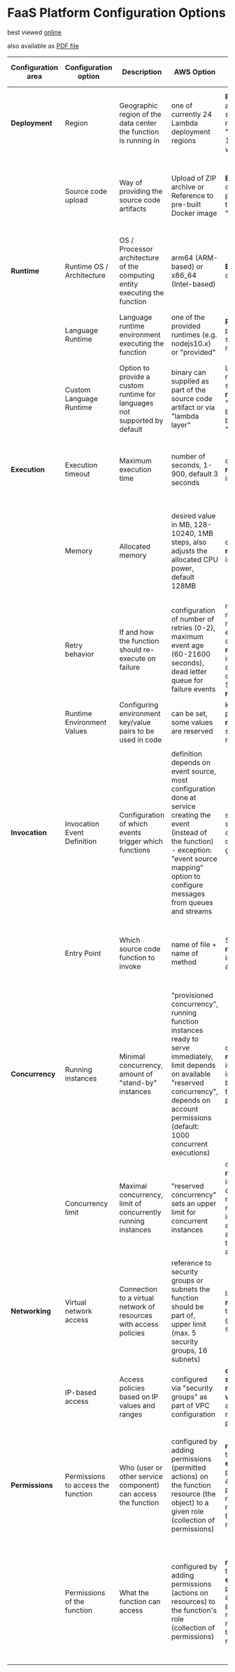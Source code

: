 # FaaS Platform Configuration Options

best viewed [online](https://www.craft.do/s/foP6RsXQmIJjsE)

also available as [PDF file](faas_platform_config_options.pdf)


| **Configuration area** | **Configuration option**           | **Description**                                                            | **AWS Option**                                                                                                                                                                                               | **AWS semantic value**                                                                                                   | **AWS reference**                                                                                                                                                                                                             | **GCP Option**                                                                                                                                                 | **GCP semantic value**                                                                                                         | **GCP reference**                                                                                                                                                                                       | **Azure Option**                                                                                                                                                                    | **Azure semantic value**                                                                             | **Azure reference**                                                                                                                                                                                                                                                                                |
| ---------------------- | ---------------------------------- | -------------------------------------------------------------------------- | ------------------------------------------------------------------------------------------------------------------------------------------------------------------------------------------------------------ | ------------------------------------------------------------------------------------------------------------------------ | ----------------------------------------------------------------------------------------------------------------------------------------------------------------------------------------------------------------------------- | -------------------------------------------------------------------------------------------------------------------------------------------------------------- | ------------------------------------------------------------------------------------------------------------------------------ | ------------------------------------------------------------------------------------------------------------------------------------------------------------------------------------------------------- | ----------------------------------------------------------------------------------------------------------------------------------------------------------------------------------- | ---------------------------------------------------------------------------------------------------- | -------------------------------------------------------------------------------------------------------------------------------------------------------------------------------------------------------------------------------------------------------------------------------------------------- |
| **Deployment**         | Region                             | Geographic region of the data center the function is running in            | one of currently 24 Lambda deployment regions                                                                                                                                                                | **Reference** to a provider-specified region, e.g. "eu-central-1", "us-west-1"                                           | [Lambda Endpoints](https://docs.aws.amazon.com/general/latest/gr/lambda-service.html)                                                                                                                                         | one of the regions available to the current account / project (may depend on pricing tier)                                                                     | **Reference** to one of the regions available                                                                                  | [Set region](https://cloud.google.com/sdk/gcloud/reference/functions/deploy#--region) [List regions](https://cloud.google.com/sdk/gcloud/reference/functions/regions/list)                              | region is set on the associated "resource group" (logical cloud entity)                                                                                                             | **Reference** to one of the regions available                                                        | [Regions](https://docs.microsoft.com/en-us/azure/availability-zones/az-overview) [Resource Groups](https://docs.microsoft.com/en-us/azure/azure-resource-manager/management/overview)                                                                                                              |
|                        | Source code upload                 | Way of providing the source code artifacts                                 | Upload of ZIP archive or Reference to pre-built Docker image                                                                                                                                                 | **Enumeration** option, package type "Zip" or "Image"                                                                    | [ZIP-based deployment](https://docs.aws.amazon.com/lambda/latest/dg/configuration-function-zip.html) [Image-based deployment](https://docs.aws.amazon.com/lambda/latest/dg/configuration-images.html)                         | Upload of source code as ZIP archive, no image-based container deployments                                                                                     | no explicit option, implicitly handled by deployment tooling                                                                   | [Deployment options](https://cloud.google.com/functions/docs/deploying)                                                                                                                                 | Upload of ZIP archive, source code files or reference of pre-built image                                                                                                            | no explicit option, implicitly handled by deployment tooling                                         | [Deployment Options](https://docs.microsoft.com/en-us/azure/azure-functions/functions-deployment-technologies)                                                                                                                                                                                     |
|                        |                                    |                                                                            |                                                                                                                                                                                                              |                                                                                                                          |                                                                                                                                                                                                                               |                                                                                                                                                                |                                                                                                                                |                                                                                                                                                                                                         |                                                                                                                                                                                     |                                                                                                      |                                                                                                                                                                                                                                                                                                    |
| **Runtime**            | Runtime OS / Architecture          | OS / Processor architecture of the computing entity executing the function | arm64 (ARM-based) or x86_64 (Intel-based)                                                                                                                                                                    | **Enumeration** option                                                                                                   | [Lambda Instruction set architectures](https://docs.aws.amazon.com/lambda/latest/dg/foundation-arch.html)                                                                                                                     | *not configurable*                                                                                                                                             | *---*                                                                                                                          | *---*                                                                                                                                                                                                   | Choice between Linux or Windows                                                                                                                                                     | **Enumeration** option                                                                               | [Azure Functions hosting options](https://docs.microsoft.com/en-us/azure/azure-functions/functions-scale#operating-systemruntime)                                                                                                                                                                  |
|                        | Language Runtime                   | Language runtime environment executing the function                        | one of the provided runtimes (e.g. nodejs10.x) or "provided"                                                                                                                                                 | **Reference** to provider-specified runtimes                                                                             | [Lambda runtimes](https://docs.aws.amazon.com/lambda/latest/dg/lambda-runtimes.html)                                                                                                                                          | one of the provided runtimes (e.g. nodejs10)                                                                                                                   | **Reference** to provider-specified runtimes                                                                                   | [Cloud Functions Execution Environments](https://cloud.google.com/functions/docs/concepts/exec)                                                                                                         | one of the provided runtimes (e.g. node), specific language version is configured separately (language-dependent)                                                                   | **Reference** to provider-specified runtimes                                                         | [Setting Language Runtime](https://docs.microsoft.com/en-us/azure/azure-functions/functions-app-settings#functions_worker_runtime) [Setting Node Version](https://docs.microsoft.com/en-us/azure/azure-functions/functions-reference-node?tabs=v2#setting-the-node-version)                        |
|                        | Custom Language Runtime            | Option to provide a custom runtime for languages not supported by default  | binary can supplied as part of the source code artifact or via "lambda layer"                                                                                                                                | Language runtime setting **references** "provided", binary must be called "bootstrap"                                    | [Custom Lambda runtimes](https://docs.aws.amazon.com/lambda/latest/dg/runtimes-custom.html)                                                                                                                                   | *not available*                                                                                                                                                | *---*                                                                                                                          | *---*                                                                                                                                                                                                   | binary can be supplied as part of deployment package                                                                                                                                | "customHandler" setting contains **reference** to executable                                         | [Azure Functions custom handlers](https://docs.microsoft.com/en-us/azure/azure-functions/functions-custom-handlers)                                                                                                                                                                                |
|                        |                                    |                                                                            |                                                                                                                                                                                                              |                                                                                                                          |                                                                                                                                                                                                                               |                                                                                                                                                                |                                                                                                                                |                                                                                                                                                                                                         |                                                                                                                                                                                     |                                                                                                      |                                                                                                                                                                                                                                                                                                    |
| **Execution**          | Execution timeout                  | Maximum execution time                                                     | number of seconds, 1-900, default 3 seconds                                                                                                                                                                  | quantitative **numeric** integer value                                                                                   | [Lambda quotas](https://docs.aws.amazon.com/lambda/latest/dg/gettingstarted-limits.html)                                                                                                                                      | number of seconds, 1-540, formatted as time string, default "60s"                                                                                              | quantitative **numeric** integer value                                                                                         | [Cloud Functions Timeouts](https://cloud.google.com/functions/docs/concepts/exec#timeout)                                                                                                               | time in minutes/seconds, formatted as time string, limit depends on payment plan, theoretically unbounded except for HTTP response functions (230 second limit)                     | quantitative **numeric** time value                                                                  | [Function App timeout duration](https://docs.microsoft.com/en-us/azure/azure-functions/functions-scale#timeout)                                                                                                                                                                                    |
|                        | Memory                             | Allocated memory                                                           | desired value in MB, 128-10240, 1MB steps, also adjusts the allocated CPU power, default 128MB                                                                                                               | quantitative **numeric** integer                                                                                         | [Lambda quotas](https://docs.aws.amazon.com/lambda/latest/dg/gettingstarted-limits.html)                                                                                                                                      | pre-defined memory size slots, e.g. 128MB, 256MB (default), highest slot: 8192MB, also adjusts the allocated CPU power                                         | **Enumeration** value                                                                                                          | [Cloud Functions Memory](https://cloud.google.com/functions/docs/concepts/exec#memory) [Memory/CPU pricing tiers](https://cloud.google.com/functions/pricing)                                           | memory limit depends on payment plan, no specific configuration possible                                                                                                            | *---*                                                                                                | [Payment Plan service limits](https://docs.microsoft.com/en-us/azure/azure-functions/functions-scale#service-limits)                                                                                                                                                                               |
|                        | Retry behavior                     | If and how the function should re-execute on failure                       | configuration of number of retries (0-2), maximum event age (60-21600 seconds), dead letter queue for failure events                                                                                         | number of retries, maximum event age: quantitative **numeric** integer<br>dead letter queue: String **reference**        | [Error handling & retries](https://docs.aws.amazon.com/lambda/latest/dg/invocation-retries.html)                                                                                                                              | retries can be enabled or disabled, if enabled may retry indefinitely                                                                                          | (Boolean) **enumeration** value                                                                                                | [Retrying Event-Driven Functions](https://cloud.google.com/functions/docs/bestpractices/retries)                                                                                                        | configuration of maximum retry count, retry timing strategy (static or dynamic increase with min/max values)                                                                        | retry count: **numeric**, strategy choice: **enumeration**, strategy config: **numeric** time string | [Azure functions retry](https://docs.microsoft.com/en-us/azure/azure-functions/functions-host-json#retry)                                                                                                                                                                                          |
|                        | Runtime Environment Values         | Configuring environment key/value pairs to be used in code                 | can be set, some values are reserved                                                                                                                                                                         | key-value pair of **names**, some reserved                                                                               | [AWS Environment Values](https://docs.aws.amazon.com/lambda/latest/dg/configuration-envvars.html) [Reserved variables](https://docs.aws.amazon.com/lambda/latest/dg/configuration-envvars.html#configuration-envvars-runtime) | can be set, some values are reserved                                                                                                                           | key-value pair of **names**, some reserved                                                                                     | [Using Environment Variables](https://cloud.google.com/functions/docs/configuring/env-var)                                                                                                              | can be set (called "Application Settings"), some values reserved                                                                                                                    | key-value pair of **names**, some reserved                                                           | [Work with application settings](https://docs.microsoft.com/en-us/azure/azure-functions/functions-how-to-use-azure-function-app-settings?tabs=azure-cli#settings)                                                                                                                                  |
|                        |                                    |                                                                            |                                                                                                                                                                                                              |                                                                                                                          |                                                                                                                                                                                                                               |                                                                                                                                                                |                                                                                                                                |                                                                                                                                                                                                         |                                                                                                                                                                                     |                                                                                                      |                                                                                                                                                                                                                                                                                                    |
| **Invocation**         | Invocation Event Definition        | Configuration of which events trigger which functions                      | definition depends on event source, most configuration done at service creating the event (instead of the function) - exception: "event source mapping" option to configure messages from queues and streams | service-specific configuration options, no general type                                                                  | [Lambda Event Source Mappings](https://docs.aws.amazon.com/AWSCloudFormation/latest/UserGuide/aws-resource-lambda-eventsourcemapping.html)                                                                                    | one of four event types: storage bucket change events, HTTP trigger, pub/sub topic, or custom service event, specified by reference of resource and event type | **enumeration** option of which type to configure, some of which contain a **reference** to specific resources and event types | [Deployment Trigger Options](https://cloud.google.com/sdk/gcloud/reference/functions/deploy#--trigger-bucket)                                                                                           | configured using "bindings", language-dependent: C#/Java use annotations, JS/TS/PowerShell/Python use separate key-value configuration file                                         | **reference** to resource invoking the service                                                       | [Azure Triggers and Bindings](https://docs.microsoft.com/en-us/azure/azure-functions/functions-triggers-bindings?tabs=csharp#trigger-and-binding-definitions)  [Binding Example](https://docs.microsoft.com/en-us/azure/azure-functions/functions-bindings-storage-blob-input?tabs=csharp#example) |
|                        | Entry Point                        | Which source code function to invoke                                       | name of file + name of method                                                                                                                                                                                | String **reference** including file and function                                                                         | [Handler Configuration](https://docs.aws.amazon.com/AWSCloudFormation/latest/UserGuide/aws-resource-lambda-function.html#cfn-lambda-function-handler)                                                                         | name of method                                                                                                                                                 | String **reference** to method in code                                                                                         | [Entrypoint configuration option](https://cloud.google.com/sdk/gcloud/reference/functions/deploy#--entry-point)                                                                                         | part of invocation configuration ("binding"), language-dependent: C#/Java use annotations, JS/TS/PowerShell/Python use default method names + optional explicit name of file/method | if applicable: String **reference** to file / method in code                                         | [Triggers and Bindings](https://docs.microsoft.com/en-us/azure/azure-functions/functions-triggers-bindings?tabs=csharp)                                                                                                                                                                            |
| **Concurrency**        | Running instances                  | Minimal concurrency, amount of "stand-by" instances                        | "provisioned concurrency", running function instances ready to serve immediately, limit depends on available "reserved concurrency", depends on account permissions (default: 1000 concurrent executions)    | quantitative **numeric** integer value in the bounds of the account permissions                                          | [Lambda Provisioned Concurrency](https://docs.aws.amazon.com/lambda/latest/dg/provisioned-concurrency.html) [Lambda quotas](https://docs.aws.amazon.com/lambda/latest/dg/gettingstarted-limits.html)                          | option to set a number of running function instances                                                                                                           | quantitative **numeric** value, no limit specified, but must not interfere with maximum number of instances                    | [Using minimum instances](https://cloud.google.com/functions/docs/configuring/min-instances)                                                                                                            | option to configure number of "always running" instances and number of "pre-warmed" instances, acting as buffer when scaling                                                        | quantitative **numeric** values                                                                      | [Always ready instances](https://docs.microsoft.com/en-us/azure/azure-functions/functions-premium-plan?tabs=portal#always-ready-instances) [Pre-warmed instances](https://docs.microsoft.com/en-us/azure/azure-functions/functions-premium-plan?tabs=portal#pre-warmed-instances)                  |
|                        | Concurrency limit                  | Maximal concurrency, limit of concurrently running instances               | "reserved concurrency" sets an upper limit for concurrent instances                                                                                                                                          | quantitative **numeric** integer, limit depends on number of reserved instances already allocated on the current account | [Lambda Reserved Concurrency](https://docs.aws.amazon.com/lambda/latest/dg/configuration-concurrency.html) [Lambda quotas](https://docs.aws.amazon.com/lambda/latest/dg/gettingstarted-limits.html)                           | option to set a maximum number of concurrently running function instances                                                                                      | quantitative **numeric** value, no bounds specified                                                                            | [Using maximum instances](https://cloud.google.com/functions/docs/configuring/max-instances)                                                                                                            | option to set a maximum number of instances, upper limit depends on payment plan                                                                                                    | quantitative **numeric** value with bounds                                                           | [Limit scale out](https://docs.microsoft.com/en-us/azure/azure-functions/event-driven-scaling#limit-scale-out)                                                                                                                                                                                     |
| **Networking**         | Virtual network access             | Connection to a virtual network of resources with access policies          | reference to security groups or subnets the function should be part of,<br>upper limit (max. 5 security groups, 16 subnets)                                                                                  | lists of **references** to security groups and subnets                                                                   | [Lambda networking and VPC configurations](https://docs.aws.amazon.com/lambda/latest/operatorguide/networking-vpc.html) [Lambda access resources in VPC](https://docs.aws.amazon.com/lambda/latest/dg/configuration-vpc.html) | connection to VPCs using previously created "VPC connector" (holds reference to subnet etc.)                                                                   | **reference** to VPC connector                                                                                                 | [Connecting to a VPC network](https://cloud.google.com/functions/docs/networking/connecting-vpc)                                                                                                        | option to add Function to a VNet (virtual network)                                                                                                                                  | **reference** to VNet                                                                                | [Azure Functions Networking Options](https://docs.microsoft.com/en-us/azure/azure-functions/functions-networking-options#virtual-network-integration)                                                                                                                                              |
|                        | IP-based access                    | Access policies based on IP values and ranges                              | configured via "security groups" as part of VPC configuration                                                                                                                                                | **domain-specific numeric values**: IP addresses, ranges and ports                                                       | [VPC Security](https://docs.aws.amazon.com/vpc/latest/userguide/VPC_Security.html)                                                                                                                                            | configured via "VPC connectors"                                                                                                                                | **domain-specific numeric values**: IP addresses, ranges and ports                                                             | [Configuring Serverless VPC access](https://cloud.google.com/vpc/docs/configure-serverless-vpc-access)                                                                                                  | configured via "Network Security Groups" or "App Service Restrictions"                                                                                                              | **domain-specific numeric values**: IP addresses, ranges and ports                                   | [Network Security Groups](https://docs.microsoft.com/en-us/azure/virtual-network/network-security-groups-overview) [Azure App Service access restrictions](https://docs.microsoft.com/en-us/azure/app-service/app-service-ip-restrictions)                                                         |
|                        |                                    |                                                                            |                                                                                                                                                                                                              |                                                                                                                          |                                                                                                                                                                                                                               |                                                                                                                                                                |                                                                                                                                |                                                                                                                                                                                                         |                                                                                                                                                                                     |                                                                                                      |                                                                                                                                                                                                                                                                                                    |
| **Permissions**        | Permissions to access the function | Who (user or other service component) can access the function              | configured by adding permissions (permitted actions) on the function resource (the object) to a given role (collection of permissions)                                                                       | **references** to resources, **enumerative** permission actions, pattern matching may not be too restrictive             | [AWS Lambda permissions](https://docs.aws.amazon.com/lambda/latest/dg/lambda-permissions.html)                                                                                                                                | configured by adding a principal (user or service account) with role (collection of permissions) to the function                                               | **reference** to function, **reference** to principal, **enum/reference** to role                                              | [GCP IAM](https://cloud.google.com/iam/docs/overview)  [Granting access to function](https://cloud.google.com/functions/docs/securing/managing-access-iam#allowing_unauthenticated_function_invocation) | configured by assigning a role (with permissions) to an assignee (user/s or service/s) with the scope including the function                                                        |                                                                                                      | [Azure RBAC](https://docs.microsoft.com/en-us/azure/role-based-access-control/overview) [Azure Function Permissions](https://docs.microsoft.com/en-us/azure/azure-functions/security-concepts#permissions)                                                                                         |
|                        | Permissions of the function        | What the function can access                                               | configured by adding permissions (actions on resources) to the function's role (collection of permissions)                                                                                                   | **references** to resources, **enumerative** permission actions, pattern matching may not be too restrictive             | [AWS Lambda permissions](https://docs.aws.amazon.com/lambda/latest/dg/lambda-permissions.html)                                                                                                                                | configured by giving the function's principal (its associated service account) a role (with permissions) on the resource that needs to be accessed             | **reference** to function principal, **reference** to resource, **enum/reference** to role                                     | [GCP IAM](https://cloud.google.com/iam/docs/overview)  [Granting access to function](https://cloud.google.com/functions/docs/securing/managing-access-iam#allowing_unauthenticated_function_invocation) | with the function as assignee, assign a role (with permissions), scoped to the accessed resource                                                                                    |                                                                                                      | [Azure RBAC](https://docs.microsoft.com/en-us/azure/role-based-access-control/overview) [Azure Function Permissions](https://docs.microsoft.com/en-us/azure/azure-functions/security-concepts#permissions)                                                                                         |

